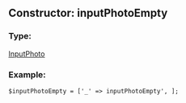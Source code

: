 ## Constructor: inputPhotoEmpty  

### Type: 

[InputPhoto](../types/InputPhoto.md)
### Example:

```
$inputPhotoEmpty = ['_' => inputPhotoEmpty', ];
```